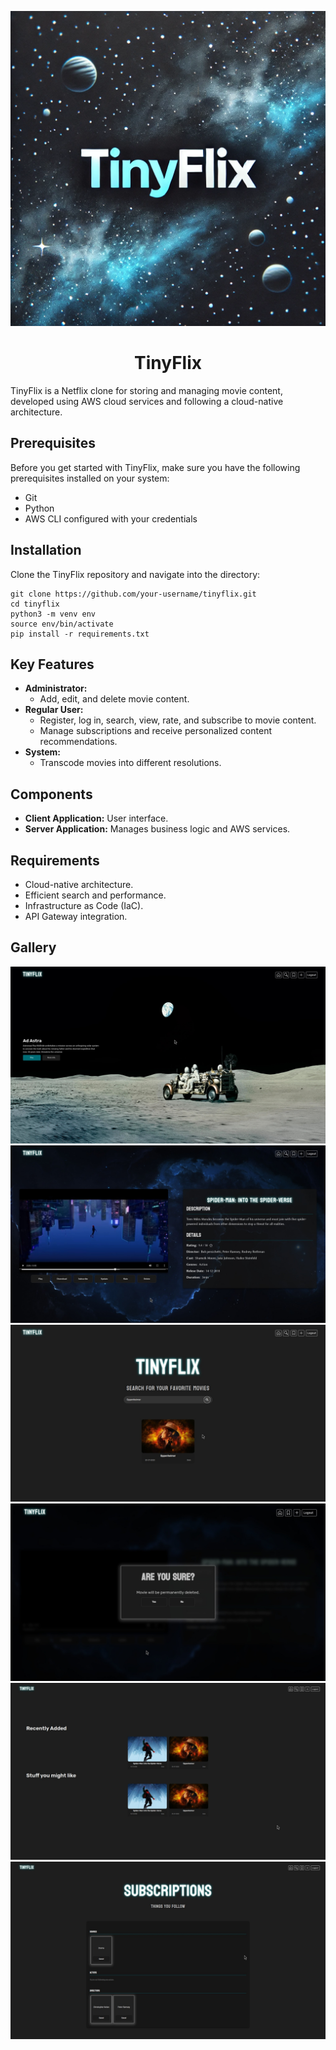 ![tinyflix](img/tinyflix.webp)

<h1 align="center"> TinyFlix </h1>

TinyFlix is a Netflix clone for storing and managing movie content, developed using AWS cloud services and following a cloud-native architecture.

## Prerequisites

Before you get started with TinyFlix, make sure you have the following prerequisites installed on your system:

- Git
- Python
- AWS CLI configured with your credentials

## Installation

Clone the TinyFlix repository and navigate into the directory:

```shell
git clone https://github.com/your-username/tinyflix.git
cd tinyflix
python3 -m venv env
source env/bin/activate
pip install -r requirements.txt
```
## Key Features

- **Administrator:**
  - Add, edit, and delete movie content.
- **Regular User:**
  - Register, log in, search, view, rate, and subscribe to movie content.
  - Manage subscriptions and receive personalized content recommendations.
- **System:**
  - Transcode movies into different resolutions.

## Components

- **Client Application:** User interface.
- **Server Application:** Manages business logic and AWS services.

## Requirements

- Cloud-native architecture.
- Efficient search and performance.
- Infrastructure as Code (IaC).
- API Gateway integration.

## Gallery
![landing](img/landing.jpeg)
![main](img/main.jpeg)
![search](img/search.jpeg)
![are_you_sure](img/aus.jpeg)
![movies](img/movies.jpeg)
![subscriptions](img/subscriptions.jpeg)
